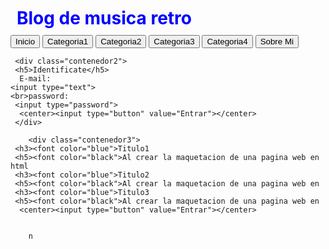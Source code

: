 
<html>
  <head>
    <tittle><h1>Blog de musica retro</h1></tittle>
 <style>
   h1{
   color: blue;
   margin: 5px;
   padding: 5px;
   }
   .contenedor{
   text-aling: center;
   background: whrite;
   border: 2px solid black;
   height: 500px;
   width: 700px;
   float: left;
   }
   .contenedor2{
    text-aling: center;
   background: whrite;
   border: 2px solid black;
   height: 250px;
   width: 250x;
   float: right;
   }
   .contenedor3{
    text-aling: center;
   background: whrite;
   border: 2px solid black;
   height: 500px;
   width: 700px;
   float: left;
   }
    </style>
  </head>
  <body>
    <input type="button" value="Inicio">
     <input type="button" value="Categoria1">
     <input type="button" value="Categoria2">
     <input type="button" value="Categoria3">
     <input type="button" value="Categoria4">
     <input type="button" value="Sobre Mi">
     
     <div class="contenedor2">
     <h5>Identificate</h5>
      E-mail:
    <input type="text">
    <br>password:
     <input type="password">
      <center><input type="button" value="Entrar"></center>
     </div>
     
        <div class="contenedor3">
     <h3><font color="blue">Titulo1
     <h5><font color="black">Al crear la maquetacion de una pagina web en html
     <h3><font color="blue">Titulo2
     <h5><font color="black">Al crear la maquetacion de una pagina web en
     <h3><font color="blue">Titulo3
     <h5><font color="black">Al crear la maquetacion de una pagina web en
      <center><input type="button" value="Entrar"></center>
       

        n
   
    
    
    
         
